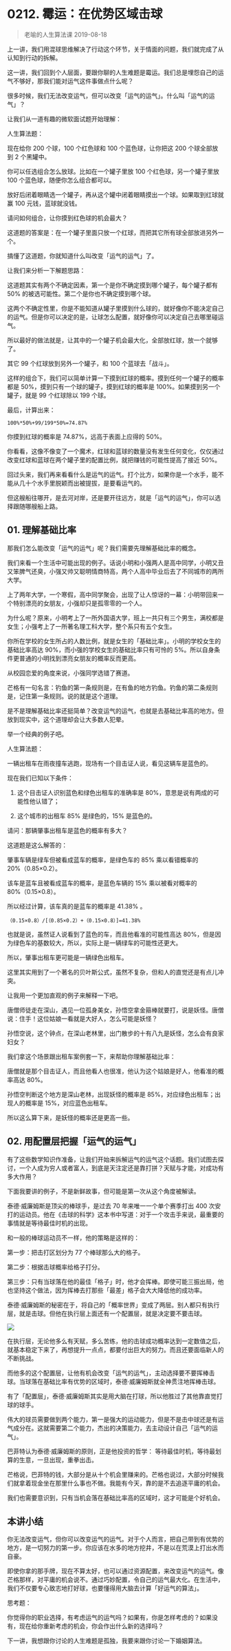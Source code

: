 # 0212. 霉运：在优势区域击球
> 老喻的人生算法课
2019-08-18

上一讲，我们用混球思维解决了行动这个环节，关于情面的问题，我们就完成了从认知到行动的拆解。

这一讲，我们回到个人层面，要跟你聊的人生难题是霉运。我们总是埋怨自己的运气不够好，那我们能对运气这件事做点什么呢？

很多时候，我们无法改变运气，但可以改变「运气的运气」。什么叫「运气的运气」？

让我们从一道有趣的微软面试题开始理解：

人生算法题：

现在给你 200 个球，100 个红色球和 100 个蓝色球，让你把这 200 个球全部放到 2 个黑罐中。

你可以任选组合怎么放球。比如在一个罐子里放 100 个红色球，另一个罐子里放 100 个蓝色球，随便你怎么组合都可以。

放好后闭着眼睛选一个罐子，再从这个罐中闭着眼睛摸出一个球。如果取到红球就赢 100 元钱，蓝球就没钱。

请问如何组合，让你摸到红色球的机会最大？

这道题的答案是：在一个罐子里面只放一个红球，而把其它所有球全部放进另外一个。

搞懂了这道题，你就知道什么叫改变「运气的运气」了。

让我们来分析一下解题思路：

这道题其实有两个不确定因素，第一个是你不确定摸到哪个罐子，每个罐子都有 50% 的被选可能性。第二个是你也不确定摸到哪个球。

这两个不确定性里，你是不能知道从罐子里摸到什么球的，就好像你不能决定自己的运气。但是你可以决定的是，让球怎么配置，就好像你可以决定自己去哪里碰运气。

所以最好的做法就是，让其中的一个罐子机会最大化，全部放红球，放一个就够了。

其它 99 个红球放到另外一个罐子，和 100 个蓝球去「战斗」。

这样的组合下，我们可以简单计算一下摸到红球的概率。摸到任何一个罐子的概率都是 50%，摸到只有一个球的罐子，摸到红球的概率是 100%。如果摸到另一个罐子，就是 99 个红球除以 199 个球。

最后，计算出来：

	100%*50%+99/199*50%=74.87%

你摸到红球的概率是 74.87%，远高于表面上应得的 50%。

你看看，这像不像变了一个魔术，红球和蓝球的数量没有发生任何变化，仅仅通过改变红球和蓝球在两个罐子里的配置比例，就把赚钱的可能性提高了接近 50%。

回过头来，我们再来看看什么是运气的运气。打个比方，如果你是一个水手，能不能从几十个水手里脱颖而出被提拔，是要看运气的。

但这艘船往哪开，是去河对岸，还是要开往远方，就是「运气的运气」，你可以选择跟随哪艘船上路。

## 01. 理解基础比率

那我们怎么能改变「运气的运气」呢？我们需要先理解基础比率的概念。

我们来看一个生活中可能出现的例子。话说小明和小强两人是高中同学，小明又丑又笨脾气还臭，小强又帅又聪明情商特高，两个人高中毕业后去了不同城市的两所大学。

上了两年大学，一个寒假，高中同学聚会，出现了让人惊讶的一幕：小明带回来一个特别漂亮的女朋友，小强却只是孤零零的一个人。

为什么呢？原来，小明考上了一所外国语大学，班上一共只有三个男生，满校都是女生；小强考上了一所著名理工科大学，整个系只有五个女生。

你所在学校的女生所占的人数比例，就是女生的「基础比率」。小明的学校女生的基础比率高达 90%，而小强的学校女生的基础比率只有可怜的 5%。所以自身条件更普通的小明找到漂亮女朋友的概率反而更高。

从校园恋爱的角度来说，小强同学选错了赛道。

芒格有一句名言：钓鱼的第一条规则是，在有鱼的地方钓鱼。钓鱼的第二条规则是，记住第一条规则。说的就是这个道理。

是不是理解基础比率还挺简单？改变运气的运气，也就是去基础比率高的地方。但放到现实中，这个道理却会让大多数人犯晕。

举一个经典的例子吧。

人生算法题：

一辆出租车在雨夜撞车逃跑，现场有一个目击证人说，看见这辆车是蓝色的。

现在我们已知以下条件：

1. 这个目击证人识别蓝色和绿色出租车的准确率是 80%，意思是说有两成的可能性他认错了；

2. 这个城市的出租车 85% 是绿色的，15% 是蓝色的。

请问：那辆肇事出租车是蓝色的概率有多大？

这道题是这么解答的：

肇事车辆是绿车但被看成蓝车的概率，是绿色车的 85% 乘以看错概率的 20%（0.85×0.2）。

该车是蓝车且被看成蓝车的概率，是蓝色车辆的 15% 乘以被看对概率的 80%（0.15×0.8）。

所以经过计算，该车真的是蓝车的概率是 41.38% 。

	（0.15×0.8）/[（0.85×0.2）+（0.15×0.8）]=41.38%

也就是说，虽然证人说看到了蓝色的车，而且他看准的可能性高达 80%，但是因为绿色车的基数较大，所以，实际上是一辆绿车的可能性还更大。

所以，肇事出租车更可能是一辆绿色出租车。

这里其实用到了一个著名的贝叶斯公式，虽然不复杂，但和人的直觉还是有点儿冲突。

让我用一个更加直观的例子来解释一下吧。

唐僧师徒走在深山，遇见一位孤身美女，孙悟空拿金箍棒就要打，说是妖怪。唐僧说：住手！这位姑娘一看就是大好人，怎么可能是妖怪？

孙悟空说，这个钟点，在深山老林里，出门散步的十有八九是妖怪，怎么会有良家妇女？

我们拿这个场景跟出租车案例套一下，来帮助你理解基础比率：

唐僧就是那个目击证人，而且他看人也很准，他认为这个姑娘是好人，他看准的概率高达 80%。

孙悟空判断这个地方是深山老林，出现妖怪的概率是 85%，对应绿色出租车；出现人的概率是 15%，对应蓝色出租车。

所以这么算下来，是妖怪的概率还是更高一些。

## 02. 用配置层把握「运气的运气」

有了这些数学知识作准备，让我们开始来拆解运气的运气这个话题。我们试图去探讨，一个人成为穷人或者富人，到底是天注定还是靠打拼？天赋与才能，对成功有多大作用？

下面我要讲的例子，不是新鲜故事，但可能是第一次从这个角度被解读。

泰德·威廉姆斯是顶尖的棒球手，是过去 70 年来唯一一个单个赛季打出 400 次安打的运动员。他在《击球的科学》这本书中写道：对于一个攻击手来说，最重要的事情就是等待最佳时机的出现。

和一般的棒球运动员不一样，他的策略是这样的：

第一步：把击打区划分为 77 个棒球那么大的格子。

第二步：根据击球概率给格子打分。

第三步：只有当球落在他的最佳「格子」时，他才会挥棒。即使可能三振出局，他也坚持这个做法，因为挥棒去打那些「最差」格子会大大降低他的成功率。

泰德·威廉姆斯的秘密在于，将自己的「概率世界」变成了两层。别人都只有执行层，就是击球。但他在执行层上面还有一个配置层，就是决定要不要击球。

![](https://raw.githubusercontent.com/dalong0514/selfstudy/master/图片链接/神经心理/2019018.jpg)

在执行层，无论他多么有天赋，多么苦练，他的击球成功概率达到一定数值之后，就基本稳定下来了，再想提升一点点，都要付出巨大的努力。而且还要面临新人的不断挑战。

而他多的这个配置层，让他有机会改变「运气的运气」，主动选择要不要挥棒击球。当球落在基础比率有优势的区域时，泰德·威廉姆斯就全神贯注地挥棒击球。

有了「配置层」，泰德·威廉姆斯其实是用大脑在打球，所以他胜过了其他靠直觉打球的球手。

伟大的球员需要做到两个能力，第一是强大的运动能力，但是不是击中球还是有运气成分在。这就需要第二个能力，杰出的决策能力，去主动设计自己「运气的运气」。

巴菲特认为泰德·威廉姆斯的原则，正是他投资的哲学： 等待最佳时机，等待最划算的生意，一旦出现，重拳出击。

芒格说，巴菲特的钱，大部分是从十个机会里赚来的。芒格也说过，大部分时候我们就拿着现金坐在那里什么事也不做。我能有今天，靠的是不去追逐平庸的机会。

我们也需要意识到，只有当机会落在基础比率高的区域时，这才可能是个好机会。

## 本讲小结

你无法改变运气，但你可以改变运气的运气。对于个人而言，把自己带到有优势的地方，是一切努力的第一步。你应该在水多的地方挖井，不是以在荒漠上打出水而自豪。

即使你拿的那手牌，现在不算太好，也可以通过资源配置，来改变运气的运气。像芒格那样，对平庸的机会说不。通过巧妙配置，令自己的运气最大化。在生活中，我们不仅要专心致志地打好球，也要懂得用大脑去计算「好运气的算法」。

思考题：

你觉得你的职业选择，有考虑运气的运气吗？如果有，你是怎样考虑的？如果没有，现在给你重新考虑的机会，你会作出什么新的选择吗？

下一讲，我想跟你讨论的人生难题是孤独，我要来跟你讨论一下婚姻算法。
